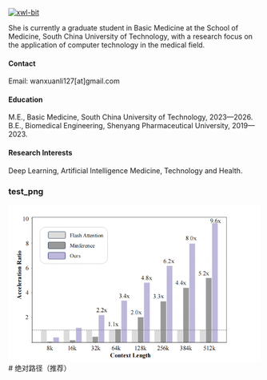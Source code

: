 

[![xwl-bit](https://img.shields.io/badge/senli1073-github-blue?logo=github)](https://github.com/xwl-bit)

She is currently a graduate student in Basic Medicine at the School of Medicine, South China University of Technology, with a research focus on the application of computer technology in the medical field.

#### Contact

Email: wanxuanli127[at]gmail.com

#### Education
M.E., Basic Medicine, South China University of Technology, 2023—2026.\
B.E., Biomedical Engineering, Shenyang Pharmaceutical University, 2019—2023.

#### Research Interests
Deep Learning, Artificial Intelligence Medicine, Technology and Health.

### test_png
![测试图片](/static/assets/img/test001.jpeg)  # 绝对路径（推荐）

